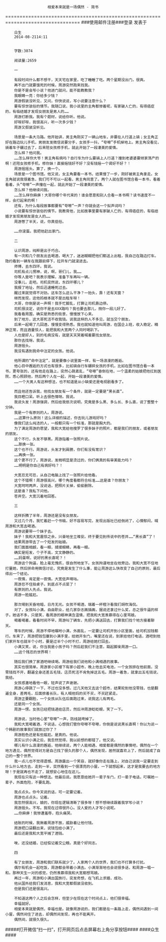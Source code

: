                        相爱本来就是一场偶然 - 简书
================================================================================
###使用邮件注册###登录        发表于


        
        众生
        2014-08-2114:11


        字数:3074

        阅读量:2659

        一
         
        有段时间什么都不想干，天天宅在家里，吃了睡睡了吃。两个星期没出门，很爽。
        再不出门就要饿死的时候，周游突然跑来找我。
        你是不是会写小说？他进门就问，能不能教教我？
        我眼睛一亮：你给多少钱？
        周游假装没听见，又问，你快说说，写小说要注意什么？
        要有惊世骇俗的情节。我随口说，我小说里的主角都惨着呢，有家破人亡的，有得癌症的，有临结婚才发现女朋友是男人的……
        周游打断我。我有个题材，说给你听。他说。
        好呀好呀，我很高兴，听一次多少钱？
        周游又假装没听见。
         
        场景是一条大马路。他开始讲，男主角刚买了一辆山地车，非要在人行道上骑；女主角正好在路边玩儿手机，男朋友发微信说要分手，女孩手一抖，“夸嚓”手机掉地上。男主角没看见，骑着车子碾过去了，后来陪女孩修手机，就此开始了一段凄美的爱情。
        怎么样？他问我。
        ……怎么样你大爷！男主角有病吗？自行车为什么要骑上人行道？撞到老婆婆要倾家荡产的啊！还陪女孩修手机，修你妹！直接赔钱好不好？没有钱赔一个肾好不好？！
        周游摇摇头。算了，换一个。
        场景是一个图书馆。他又说，女主角要看一本书，结果慢了一步，刚好被男主角拿走。女主角就说我很着急，我们可不可以一起看，男主角同意了。两个人就在图书馆合看一本书，看着看着，头“夸嚓”一声撞在一起，就此开始了一段凄美的爱情。
        怎么样？他继续问我。
        ……怎么样你麻痹！大哥你哪个年代来的！谁会愿意和别人合看一本书啊？读书速度不一样，会打起来的啊！
        还有，为什么每段故事都要有“夸嚓”一声？你就会这一个拟声词吗？
        小说要有惊世骇俗的情节。我教育他，比如故事里要有家破人亡的，有得癌症的，有临结婚才发现男朋友是女人的……
        周游憋了半天，说，你真低俗。
         
        ……你滚蛋。我把他赶出家门。
         
        二
         
        认识周游，纯粹是出于巧合。
        有一次和几个朋友出去喝酒，喝大了，迷迷糊糊把他们都送上出租，我自己在路边打车。隐约看到一辆车在我跟前停下，拉开车门就滚进去。
        师傅，去东四环。我说。
        司机有点儿愣神，说，啊，哥们儿，我……
        你等人是吧？我表示理解，准备下车再叫一辆。
        没事儿，走吧。司机突然说，东四环哪儿？
        我报了地址，然后迅速睡死过去。
        醒过来就觉得不对劲。这车怎么这么干净？一抬头，靠！还有天窗？
        继而发现，这他妈根本就不是出租车呀！
        大哥，你倒是说一声啊！我手忙脚乱，打算让司机靠边停。
        司机很淡定，说你不是去XXX路吗？我也要去那儿，捎你一段儿好了。
        我看看周围，确实是熟悉的街景，慢慢放下心来。
        到了地方，这大哥死活不收我钱。说我这样的人不多见，就当交个朋友。
        后来一起喝了几回酒，慢慢变得熟悉。我也就知道他叫周游，在国企上班，收入稳定，精神正常，而且酒量惊人，能把我和大宽两个人同时喝趴下。
        人也是好人，别的毛病没有，就是天天哭着喊着要找女朋友。
        那你去找呀。我说。
        周游摇头。
        我没有遇到我命中注定的女孩。他说。
         
        他所谓的“命中注定”，就是要像小说里面一样，有一场浪漫的邂逅。
        他心目中邂逅的方式也有很多，比如骑自行车碾碎女孩的手机，比如在图书馆合看一本书，更夸张的，还有他走在路上，突然心跳紊乱，“夸嚓”昏倒在地，一个温柔的姑娘把他扛到医院，悉心照顾他，然后两个人在一起，开始一段凄美的爱情。
        ……一个大男人有这种想法，也不知道是从小缺爱还是电视剧看多了。
         
        而且他还告诉我，他找女朋友有一个条件，就是一定要是“黑长直”。
        我目瞪口呆。听上去很色情呀。我说。
        我说头发！周游强调，然后给我依次说明，究竟是多么黑、多么长、多么直，说了整整十分钟。
        我是一个有原则的人。周游说。
        ……这算什么原则！这么详细的描述，你去玩儿游戏好吗？
        像我们这么纯洁的人，一般都只有一个标准，那就是胸大的。
        为了满足周游的愿望，我和大宽给他搜罗了很多妹子的照片，都是我们的朋友，或者朋友的朋友。
        这个不行，头发不够黑。周游指着一张照片说。
        ……那换一张。
        这个也不行。周游说，头发才到肩膀，你们有没有常识？
        ……再换一张。
        这个更不行了。周游说，发梢明显是烫过的，你们俩真的有审美能力吗？
        ……明明是你自己有病好吗？！
         
        大宽忍无可忍，从自己电脑上找了一张照片给他看。
        这个不错啊！周游很高兴，哪个角度看都符合标准……这是谁？你朋友？
        大宽呵呵两声，没说话，把照片关掉，偷偷删除。
        这是谁？我私下问他。
        苍井空。大宽沉着地回答。
         
        三
         
        这样折腾了半年，周游还是没有女朋友。
        又过几个月，我忙着赶一个书稿，好不容易写完，发现出版社已经倒闭了，心情郁闷，喊周游和大宽去喝酒。
        周游说要带一个妹子去。
        妹子！我和大宽震惊之余，兴奋地坐立难安。终于要见到传说中的苍井……“黑长直”了！
        结果周游带去了一个短发的姑娘。
        我们面面相觑，看一眼，揉揉眼睛，再看一眼。
        确实是短发，个子不高，文文静静的。
        ……妈蛋啊，说好的黑长直呢？！
        周游这个狗逼，脸上毫无愧疚，很自然地坐下。女孩拘谨地坐在他旁边。我和大宽不住地打量她，然后拼命用微信讨论，究竟是发生了什么事，能让周游这么快改变了自己的原则，最后得出一个结论。
        一夜情，肯定是一夜情。大宽低声嘀咕。
        周游忍不住拍桌子。到底点不点菜了！
        有原则的人先点。我说。
        周游一脸尴尬。
         
        那次喝到天昏地暗，日月无光。女孩不喝酒，端着一杯橙汁看我们胡吹海侃。
        对了，女孩叫小满，自由职业，给几家杂志画插画，据说还拿过什么奖，总之很牛逼的样子。她话不多，只是笑，看周游的眼神满含温情，把我和大宽羡慕得在心里骂娘。
        喝着喝着，看看时间不早，周游叫了辆车，先把小满送回去，打算我们找个地方接着聊天。
        等车的时候，周游不停地嘱咐小满，外面乱，一定要让司机开到小区里面，给司机加钱都行。车来了，周游把钱包塞到小满手里，给她开车门，嘴里还在说，到家给他打电话，酒吧到他们家开车也就半个小时，要是过半个小时不打，周游给她打回去。
        小满又笑，说，你当我是小孩子吗？然后趁我们不注意，踮起脚亲周游一口。
        ……这个残忍的世界啊！
         
        随后我们换了家酒吧继续喝。周游给我们说他和小满相遇的故事。
        其实也很简单。周游家小区楼下有家小超市，晚上他去买电池，一个女孩排在他前面，没零钱找不开，翻遍全身还差五毛钱，店员死活不肯免掉这五毛。周游一着急，就拿出五毛钱说，我给。
        女孩感激地看他一眼，轻声说了声谢谢。
        周游心停跳了一下，不过也没多想。过几天他又去这个超市，结果轮到他没零钱，也是翻遍全身，差两毛，后面排着长队，有人喊他妈的买不买，不买赶紧走。
        周游正要翻脸，一个女孩从队伍后面跑过来，说我这儿有两毛。
        还是同一个女孩。
        周游一愣。女孩已经把钱递给店员，然后冲周游眨眨眼，笑了一下。
         
        周游说，当时他心里“夸嚓”一声，防线就垮掉了。
        我和大宽喝着酒，不说话，心想我们管你夸嚓不夸嚓，你倒是说说黑长直啊！你以为说一个韩剧的故事我们就放过你了？
        周游脸色还是有些尴尬。是真的。他说。
        其实认识小满之后，我忽然觉得，我以前想的都错了。他又说。
        哪儿有什么浪漫的邂逅，他继续说，两个人能相遇、相爱都是偶然的事情吧，偶然在一个地方遇见，偶然觉得对方是自己找了很久的那个人，偶然发现，居然就喜欢上了，然后就成了自己的一整个世界。
        我一点儿也不觉得遗憾。周游露出一个笑容，就好像你走在路上，对自己说我一定要走到什么什么地方去，走到一半，突然看到一个很漂亮的小屋，一下就想起来，这才是我要去的地方呀！于是就再也不走了，就想安心地住在这儿。
        我现在只有这一种想法。他最后说。我愿意给她开一辈子车门，打一辈子电话，叮嘱她一辈子，外面危险，不要乱跑。
         
        我点点头。你今天说的话，可一定要记着。
        周游也点点头。记着。
        我忽然很高兴，娘的，你现在逻辑清晰了很多呀！想不想继续跟着我学写小说？
        周游摇头。不写。我现在过得很开心。没人爱的人才写小说呢。
        ……你麻痹！我惨遭羞辱，抱头痛哭。
         
        结账的时候，我揪着周游不放，威胁着让他付钱。
        周游把口袋翻出来，说钱包给小满了。
        最后还是我和大宽平摊了酒钱。
         
        唉，还没结婚，已经惦记着交公粮。真是个好同志。
         
        四
         
        有了女朋友，周游和我们联系就少了。人家两个人的世界，我们也不打算多打扰。
        偶尔有机会一起吃饭，周游都会带着小满去。小满渐渐地也会说很多话，和周游一唱一和。那种天生一对的感觉，仍然羡慕得我和大宽都想骂娘。
        再过一年，周游和小满出国旅行，突发奇想，在飞机上求婚，成功。
        他从国外给我们发消息，我和大宽都假装没收到。
        但是我们还是很高兴。
         
        不知道这两个人之后会怎样，但至少在现在这个时间点上，他们很幸福。
        幸福就好。
        相爱本来就是偶然，幸福也是。就像周游说的，我们都是在一条路上走，偶然间遇到一间小屋，偶然间住了进去，却偶然间发现，再也不能离开。
        偶然间，就很久很久。
#####打开微信“扫一扫”，打开网页后点击屏幕右上角分享按钮####
        ####众生####
      